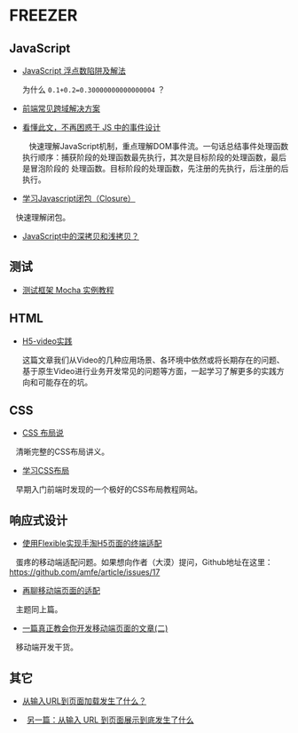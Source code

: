 # FREEZER

## JavaScript

*   [JavaScript 浮点数陷阱及解法](https://github.com/camsong/blog/issues/9)

    为什么 `0.1+0.2=0.30000000000000004` ？

*   [前端常见跨域解决方案](https://segmentfault.com/a/1190000011145364)

*   [看懂此文，不再困惑于 JS 中的事件设计](http://web.jobbole.com/87347/)

        快速理解JavaScript机制，重点理解DOM事件流。一句话总结事件处理函数执行顺序：捕获阶段的处理函数最先执行，其次是目标阶段的处理函数，最后是冒泡阶段的 处理函数。目标阶段的处理函数，先注册的先执行，后注册的后执行。

*   [学习Javascript闭包（Closure）](http://www.ruanyifeng.com/blog/2009/08/learning_javascript_closures.html)
    
    快速理解闭包。
    
*   [JavaScript中的深拷贝和浅拷贝？](https://www.zhihu.com/question/23031215)


## 测试

*   [测试框架 Mocha 实例教程](http://www.ruanyifeng.com/blog/2015/12/a-mocha-tutorial-of-examples.html)

## HTML

*   [H5-video实践](https://github.com/Chimeejs/chimee-player/blob/master/doc/preface.md)

    这篇文章我们从Video的几种应用场景、各环境中依然或将长期存在的问题、基于原生Video进行业务开发常见的问题等方面，一起学习了解更多的实践方向和可能存在的坑。
    
## CSS

*   [CSS 布局说](https://segmentfault.com/a/1190000011358507)

    清晰完整的CSS布局讲义。

*   [学习CSS布局](http://zh.learnlayout.com/)

    早期入门前端时发现的一个极好的CSS布局教程网站。

## 响应式设计

*   [使用Flexible实现手淘H5页面的终端适配](https://www.w3cplus.com/mobile/lib-flexible-for-html5-layout.html)
    
    蛋疼的移动端适配问题。如果想向作者（大漠）提问，Github地址在这里：https://github.com/amfe/article/issues/17
    
*   [再聊移动端页面的适配](https://www.w3cplus.com/css/vw-for-layout.html)

    主题同上篇。
    
*   [一篇真正教会你开发移动端页面的文章(二)](http://web.jobbole.com/93253/)

    移动端开发干货。
    
## 其它
    
*   [从输入URL到页面加载发生了什么？](https://segmentfault.com/a/1190000006879700)

*   [另一篇：从输入 URL 到页面展示到底发生了什么](http://web.jobbole.com/91239/)
    
